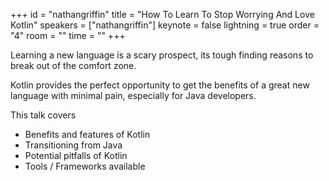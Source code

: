 ﻿+++
id = "nathangriffin"
title = "How To Learn To Stop Worrying And Love Kotlin"
speakers = ["nathangriffin"]
keynote = false
lightning = true
order = "4"
room = ""
time = ""
+++

Learning a new language is a scary prospect, its tough finding reasons to break out of the comfort zone.

Kotlin provides the perfect opportunity to get the benefits of a great new language with minimal pain, especially for Java developers.

This talk covers
- Benefits and features of Kotlin
- Transitioning from Java
- Potential pitfalls of Kotlin
- Tools / Frameworks available